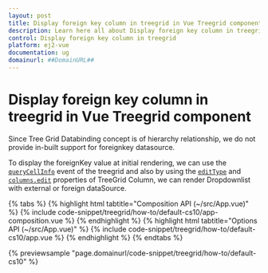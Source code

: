 ```yaml
---
layout: post
title: Display foreign key column in treegrid in Vue Treegrid component | Syncfusion
description: Learn here all about Display foreign key column in treegrid in Syncfusion Vue Treegrid component of Syncfusion Essential JS 2 and more.
control: Display foreign key column in treegrid 
platform: ej2-vue
documentation: ug
domainurl: ##DomainURL##
---
```


# Display foreign key column in treegrid in Vue Treegrid component

Since Tree Grid Databinding concept is of hierarchy relationship, we do not provide in-built support for foreignkey datasource.

To display the foreignKey value at initial rendering, we can use the [`queryCellInfo`](https://ej2.syncfusion.com/vue/documentation/api/treegrid/#querycellinfo) event of the treegrid and also by using the [`editType`](https://ej2.syncfusion.com/vue/documentation/api/treegrid/column/#edittype) and [`columns.edit`](https://ej2.syncfusion.com/vue/documentation/api/treegrid/column/#edit) properties of TreeGrid Column, we can render Dropdownlist with external or foreign dataSource.

{% tabs %}
{% highlight html tabtitle="Composition API (~/src/App.vue)" %}
{% include code-snippet/treegrid/how-to/default-cs10/app-composition.vue %}
{% endhighlight %}
{% highlight html tabtitle="Options API (~/src/App.vue)" %}
{% include code-snippet/treegrid/how-to/default-cs10/app.vue %}
{% endhighlight %}
{% endtabs %}
        
{% previewsample "page.domainurl/code-snippet/treegrid/how-to/default-cs10" %}